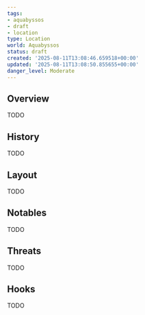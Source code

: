 ```yaml
---
tags:
- aquabyssos
- draft
- location
type: Location
world: Aquabyssos
status: draft
created: '2025-08-11T13:08:46.659518+00:00'
updated: '2025-08-11T13:08:50.855655+00:00'
danger_level: Moderate
---
```



## Overview

TODO
## History

TODO
## Layout

TODO
## Notables

TODO
## Threats

TODO
## Hooks

TODO
